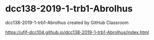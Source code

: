 # dcc138-2019-1-trb1-Abrolhus
dcc138-2019-1-trb1-Abrolhus created by GitHub Classroom

https://ufjf-dcc104.github.io/dcc138-2019-1-trb1-Abrolhus/index.html
